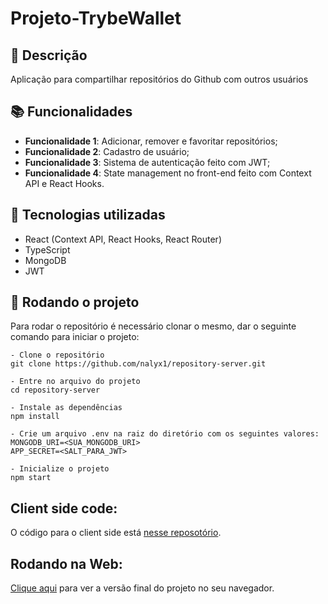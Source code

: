# Projeto-TrybeWallet

## :memo: Descrição

<p>Aplicação para compartilhar repositórios do Github com outros usuários</p>

## :books: Funcionalidades

-   <b>Funcionalidade 1</b>: Adicionar, remover e favoritar repositórios;
-   <b>Funcionalidade 2</b>: Cadastro de usuário;
-   <b>Funcionalidade 3</b>: Sistema de autenticação feito com JWT;
-   <b>Funcionalidade 4</b>: State management no front-end feito com Context API e React Hooks.

## :wrench: Tecnologias utilizadas

-   React (Context API, React Hooks, React Router)
-   TypeScript
-   MongoDB
-   JWT

## :rocket: Rodando o projeto

Para rodar o repositório é necessário clonar o mesmo, dar o seguinte comando para iniciar o projeto:

```
- Clone o repositório
git clone https://github.com/nalyx1/repository-server.git

- Entre no arquivo do projeto
cd repository-server

- Instale as dependências
npm install

- Crie um arquivo .env na raiz do diretório com os seguintes valores:
MONGODB_URI=<SUA_MONGODB_URI>
APP_SECRET=<SALT_PARA_JWT>

- Inicialize o projeto
npm start

```

## Client side code:

O código para o client side está <a href="https://github.com/nalyx1/repository-web" target="_blank">nesse reposotório</a>.

## Rodando na Web:

<a href="https://repository-web.herokuapp.com/" target="_blank">Clique aqui</a> para ver a versão final do projeto no seu navegador.

<!-- ## :soon: Implementação futura
* O que será implementado na próxima sprint? -->

<!-- ## :dart: Status do projeto -->
